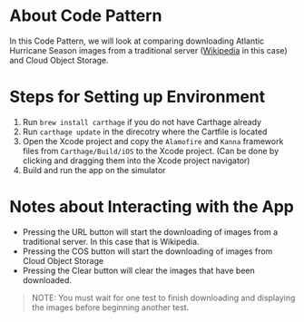 # About Code Pattern
In this Code Pattern, we will look at comparing downloading Atlantic Hurricane Season images from a traditional server ([Wikipedia](https://en.wikipedia.org/wiki/Atlantic_hurricane_season ) in this case) and Cloud Object Storage.

# Steps for Setting up Environment

1. Run `brew install carthage` if you do not have Carthage already
2. Run `carthage update` in the direcotry where the Cartfile is located
3. Open the Xcode project and copy the 	`Alamofire` and `Kanna` framework files from `Carthage/Build/iOS` to the Xcode project. (Can be done by clicking and dragging them into the Xcode project navigator)
4. Build and run the app on the simulator

# Notes about Interacting with the App
* Pressing the URL button will start the downloading of images from a traditional server. In this case that is Wikipedia.
* Pressing the COS button will start the downloading of images from Cloud Object Storage
* Pressing the Clear button will clear the images that have been downloaded.
> NOTE: You must wait for one test to finish downloading and displaying the images before beginning another test.
